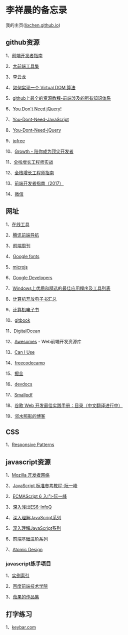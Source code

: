 # 李祥晨的备忘录 

我的主页([lixchen.github.io](https://lixchen.github.io/))

## github资源

1、[前端开发者指南](https://github.com/xitu/front-end-handbook-2017)

2、[大前端工具集](https://github.com/nieweidong/fetool)

3、[李云龙](https://github.com/fouber/blog)

4、[如何实现一个 Virtual DOM 算法](https://github.com/livoras/blog/issues/13)

5、[github上最全的资源教程-前端涉及的所有知识体系](http://www.cnblogs.com/HanBlogs/p/5931814.html)

6、[You Don't Need jQuery!](https://blog.garstasio.com/you-dont-need-jquery/)

7、[You-Dont-Need-JavaScript](https://github.com/you-dont-need/You-Dont-Need-JavaScript)

8、[You-Dont-Need-jQuery](https://github.com/oneuijs/You-Dont-Need-jQuery/blob/master/README.zh-CN.md)

9、[jqfree](https://github.com/everlose/jqfree)

10、[Growth - 陪你成为顶尖开发者](https://github.com/phodal/growth)

11、[全栈增长工程师实战](https://github.com/phodal/growth-in-action)

12、[全栈增长工程师指南](https://github.com/phodal/growth-ebook)

13、[前端开发者指南（2017）](https://github.com/xitu/front-end-handbook-2017/blob/zh-Hans/README.md)

14、[微信](https://github.com/weixin)



## 网址

1、[在线工具](http://tool.lu/)

2、[腾讯前端导航](www.alloyteam.com/nav/)

3、[前端周刊](http://www.feweekly.com/issues)

4、[Google fonts](https://fonts.google.com/)

5、[microjs](http://microjs.com/?utm_source=caibaojian.com#)

6、[Google Developers](https://developers.google.cn/)

7、[Windows上优质和精选的最佳应用程序及工具列表](https://github.com/Awesome-Windows/Awesome/blob/master/README-cn.md)

8、[计算机开放电子书汇总](https://github.com/it-ebooks/it-ebooks-archive)

9、[计算机电子书](http://it-ebooks.flygon.net/)

10、[gitbook](https://www.gitbook.com/explore?lang=zh)

11、[DigitalOcean](https://cloud.digitalocean.com)

12、[Awesomes](https://www.awesomes.cn/) - Web前端开发资源库

13、[Can I Use](http://caniuse.com/)

14、[freecodecamp](https://www.freecodecamp.cn/)

15、[掘金](https://juejin.im/)

16、[devdocs](http://devdocs.io/)

17、[Smallpdf](https://smallpdf.com/)

18、[谷歌 Web 开发最佳实践手册：目录（中文翻译进行中）](http://blog.jobbole.com/45574/)

19、[邻水照影的博客](http://haoqiao.me/index.html)


## CSS
1、[Responsive Patterns](http://bradfrost.github.io/this-is-responsive/patterns.html)

## javascript资源

1、[Mozilla 开发者网络](https://developer.mozilla.org/zh-CN/)

2、[JavaScript 标准参考教程-阮一峰](http://javascript.ruanyifeng.com/)

2、[ECMAScript 6 入门-阮一峰](http://es6.ruanyifeng.com/)

3、[深入浅出ES6-InfoQ](http://www.infoq.com/cn/ES6-In-Depth/articles/)

4、[深入理解JavaScript系列](http://www.cnblogs.com/TomXu/archive/2011/12/15/2288411.html)

5、[深入理解JavaScript系列](https://www.kancloud.cn/kancloud/deep-understand-javascript/43686)

6、[前端基础进阶系列](http://www.jianshu.com/p/cd3fee40ef59)

7、[Atomic Design](http://atomicdesign.bradfrost.com/table-of-contents/)

### javascript练手项目

1、[实例索引](http://www.fgm.cc/learn/)

2、[百度前端技术学院](http://ife.baidu.com/)

3、[茄果的作品集](https://github.com/qieguo2016/demos)

## 打字练习

1、[keybar.com](http://www.keybr.com/practice)
